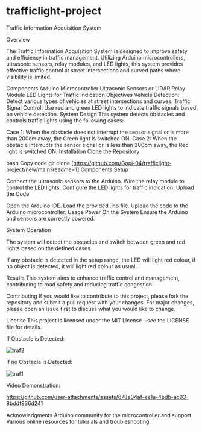 # trafficlight-project
Traffic Information Acquisition System

Overview

The Traffic Information Acquisition System is designed to improve safety and efficiency in traffic management. Utilizing Arduino microcontrollers, ultrasonic sensors, relay modules, and LED lights, this system provides effective traffic control at street intersections and curved paths where visibility is limited.

Components
Arduino Microcontroller
Ultrasonic Sensors or LIDAR
Relay Module
LED Lights for Traffic Indication
Objectives
Vehicle Detection: Detect various types of vehicles at street intersections and curves.
Traffic Signal Control: Use red and green LED lights to indicate traffic signals based on vehicle detection.
System Design
This system detects obstacles and controls traffic lights using the following cases:

Case 1: When the obstacle does not interrupt the sensor signal or is more than 200cm away, the Green light is switched ON.
Case 2: When the obstacle interrupts the sensor signal or is less than 200cm away, the Red light is switched ON.
Installation
Clone the Repository

bash
Copy code
git clone [https://github.com/Gopi-04/trafficlight-project/new/main?readme=1]
Components Setup

Connect the ultrasonic sensors to the Arduino.
Wire the relay module to control the LED lights.
Configure the LED lights for traffic indication.
Upload the Code

Open the Arduino IDE.
Load the provided .ino file.
Upload the code to the Arduino microcontroller.
Usage
Power On the System
Ensure the Arduino and sensors are correctly powered.

System Operation

The system will detect the obstacles and switch between green and red lights based on the defined cases.

If any obstacle is detected in the setup range, the LED will light red colour, if no object is detected, it will light red colour as usual.

Results
This system aims to enhance traffic control and management, contributing to road safety and reducing traffic congestion.

Contributing
If you would like to contribute to this project, please fork the repository and submit a pull request with your changes. For major changes, please open an issue first to discuss what you would like to change.

License
This project is licensed under the MIT License - see the LICENSE file for details.

If Obstacle is Detected:

![traf2](https://github.com/user-attachments/assets/e739f2dc-ddb8-418b-a2dc-ab627b69ce5f)


If no Obstacle is Detected:

![traf1](https://github.com/user-attachments/assets/27010d5d-335e-44b5-80da-5b57062a41d5)


Video Demonstration:


https://github.com/user-attachments/assets/678e04af-ee1a-4bdb-ac93-8bddf936d241


Acknowledgments
Arduino community for the microcontroller and support.
Various online resources for tutorials and troubleshooting.
